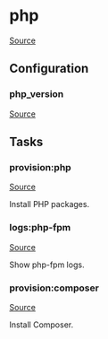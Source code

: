 <!-- DO NOT EDIT THIS FILE! -->
<!-- Instead edit recipe/provision/php.php -->
<!-- Then run bin/docgen -->

# php

[Source](/recipe/provision/php.php)




## Configuration
### php_version
[Source](https://github.com/deployphp/deployer/blob/master/recipe/provision/php.php#L4)






## Tasks

### provision:php
[Source](https://github.com/deployphp/deployer/blob/master/recipe/provision/php.php#L9)

Install PHP packages.




### logs:php-fpm
[Source](https://github.com/deployphp/deployer/blob/master/recipe/provision/php.php#L59)

Show php-fpm logs.




### provision:composer
[Source](https://github.com/deployphp/deployer/blob/master/recipe/provision/php.php#L64)

Install Composer.




